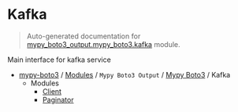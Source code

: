 # Kafka

> Auto-generated documentation for [mypy_boto3_output.mypy_boto3.kafka](https://github.com/vemel/mypy_boto3/blob/master/mypy_boto3_output/mypy_boto3/kafka/__init__.py) module.

Main interface for kafka service

- [mypy-boto3](../../../README.md#mypy_boto3) / [Modules](../../../MODULES.md#mypy-boto3-modules) / `Mypy Boto3 Output` / [Mypy Boto3](../index.md#mypy-boto3) / Kafka
    - Modules
        - [Client](client.md#client)
        - [Paginator](paginator.md#paginator)

